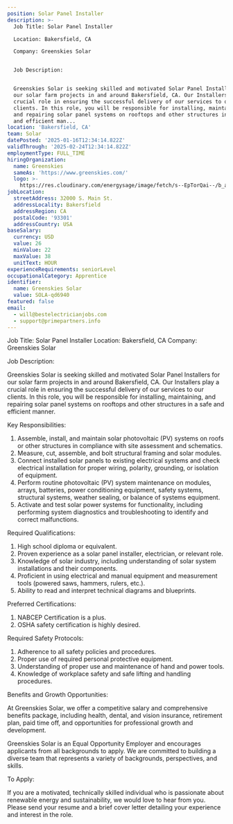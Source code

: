 ```yaml
---
position: Solar Panel Installer
description: >-
  Job Title: Solar Panel Installer

  Location: Bakersfield, CA

  Company: Greenskies Solar


  Job Description:


  Greenskies Solar is seeking skilled and motivated Solar Panel Installers for
  our solar farm projects in and around Bakersfield, CA. Our Installers play a
  crucial role in ensuring the successful delivery of our services to our
  clients. In this role, you will be responsible for installing, maintaining,
  and repairing solar panel systems on rooftops and other structures in a safe
  and efficient man...
location: 'Bakersfield, CA'
team: Solar
datePosted: '2025-01-16T12:34:14.822Z'
validThrough: '2025-02-24T12:34:14.822Z'
employmentType: FULL_TIME
hiringOrganization:
  name: Greenskies
  sameAs: 'https://www.greenskies.com/'
  logo: >-
    https://res.cloudinary.com/energysage/image/fetch/s--EpTorQai--/b_auto,c_pad,f_auto,h_200,q_auto,w_200/https://es-media-prod.s3.amazonaws.com/media/supplier/logo/source/Greenskies_Clean_Focus_Company.jpg
jobLocation:
  streetAddress: 32000 S. Main St.
  addressLocality: Bakersfield
  addressRegion: CA
  postalCode: '93301'
  addressCountry: USA
baseSalary:
  currency: USD
  value: 26
  minValue: 22
  maxValue: 38
  unitText: HOUR
experienceRequirements: seniorLevel
occupationalCategory: Apprentice
identifier:
  name: Greenskies Solar
  value: SOLA-qd6940
featured: false
email:
  - will@bestelectricianjobs.com
  - support@primepartners.info
---
```




Job Title: Solar Panel Installer
Location: Bakersfield, CA
Company: Greenskies Solar

Job Description:

Greenskies Solar is seeking skilled and motivated Solar Panel Installers for our solar farm projects in and around Bakersfield, CA. Our Installers play a crucial role in ensuring the successful delivery of our services to our clients. In this role, you will be responsible for installing, maintaining, and repairing solar panel systems on rooftops and other structures in a safe and efficient manner. 

Key Responsibilities:

1. Assemble, install, and maintain solar photovoltaic (PV) systems on roofs or other structures in compliance with site assessment and schematics.
2. Measure, cut, assemble, and bolt structural framing and solar modules.
3. Connect installed solar panels to existing electrical systems and check electrical installation for proper wiring, polarity, grounding, or isolation of equipment.
4. Perform routine photovoltaic (PV) system maintenance on modules, arrays, batteries, power conditioning equipment, safety systems, structural systems, weather sealing, or balance of systems equipment.
5. Activate and test solar power systems for functionality, including performing system diagnostics and troubleshooting to identify and correct malfunctions.

Required Qualifications:

1. High school diploma or equivalent.
2. Proven experience as a solar panel installer, electrician, or relevant role.
3. Knowledge of solar industry, including understanding of solar system installations and their components.
4. Proficient in using electrical and manual equipment and measurement tools (powered saws, hammers, rulers, etc.).
5. Ability to read and interpret technical diagrams and blueprints.

Preferred Certifications:

1. NABCEP Certification is a plus.
2. OSHA safety certification is highly desired.

Required Safety Protocols:

1. Adherence to all safety policies and procedures.
2. Proper use of required personal protective equipment.
3. Understanding of proper use and maintenance of hand and power tools.
4. Knowledge of workplace safety and safe lifting and handling procedures.

Benefits and Growth Opportunities:

At Greenskies Solar, we offer a competitive salary and comprehensive benefits package, including health, dental, and vision insurance, retirement plan, paid time off, and opportunities for professional growth and development.

Greenskies Solar is an Equal Opportunity Employer and encourages applicants from all backgrounds to apply. We are committed to building a diverse team that represents a variety of backgrounds, perspectives, and skills.

To Apply:

If you are a motivated, technically skilled individual who is passionate about renewable energy and sustainability, we would love to hear from you. Please send your resume and a brief cover letter detailing your experience and interest in the role.
